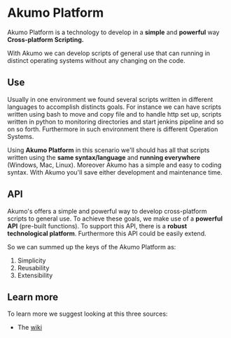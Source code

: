 # Akumo Platform

Akumo Platform is a technology to develop in a <b>simple</b> and <b>powerful</b> way <b>Cross-platform Scripting.</b>
<p>
With Akumo we can develop scripts of general use that can running in distinct operating systems without any changing on the code. 
</p>

## Use

Usually in one environment we found several scripts written in different languages to accomplish distincts goals. For instance we can have scripts written using bash to move and copy file and to handle http set up, scripts written in python to monitoring directories and start jenkins pipeline and so on so forth. Furthermore in such environment there is different Operation Systems.
<p>
Using <b>Akumo Platform</b> in this scenario we'll should has all that scripts written using the <b>same syntax/language</b> and <b>running everywhere</b> (Windows, Mac, Linux). Moreover Akumo has a simple and easy to coding syntax. With Akumo you'll save either development and maintenance time.
</p>

## API

Akumo's offers a simple and powerful way to develop cross-platform scripts to general use. To achieve these goals, we make use of a <b>powerful API</b> (pre-built functions). To support this API, there is a <b>robust technological platform</b>. Furthermore this API could be easily extend. 
<p>
So we can summed up the keys of the Akumo Platform as:
</p>

1. Simplicity<br>
2. Reusability<br>
3. Extensibility<br>

## Learn more

To learn more we suggest looking at this three sources:
* The <a href='https://github.com/akumoplatform/akumo/wiki'>wiki</a>

